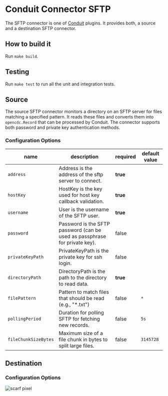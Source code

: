 # Conduit Connector SFTP

The SFTP connector is one of [Conduit](https://github.com/ConduitIO/conduit) plugins. It
provides both, a source and a destination SFTP connector.

## How to build it

Run `make build`.

## Testing

Run `make test` to run all the unit and integration tests.

## Source

The source SFTP connector monitors a directory on an SFTP server for files matching a specified pattern. It reads these files and converts them into `opencdc.Record` that can be processed by Conduit. The connector supports both password and private key authentication methods.

### Configuration Options

| name           | description                                                                                           | required | default value |
| -------------- | ----------------------------------------------------------------------------------------------------- | -------- | -------- |
| `address` | Address is the address of the sftp server to connect.| **true** |  |
| `hostKey` | HostKey is the key used for host key callback validation.| **true** |  |
| `username`| User is the username of the SFTP user. | **true** |  |
| `password`| Password is the SFTP password (can be used as passphrase for private key). | false |  |
| `privateKeyPath`| PrivateKeyPath is the private key for ssh login.| false |  |
| `directoryPath` | DirectoryPath is the path to the directory to read data. | **true** |  |
| `filePattern` | Pattern to match files that should be read (e.g., "*.txt") | false | `*` |
| `pollingPeriod` | Duration for polling SFTP for fetching new records. | false | `5s` |
| `fileChunkSizeBytes` | Maximum size of a file chunk in bytes to split large files. | false | `3145728` |

## Destination

### Configuration Options

![scarf pixel](https://static.scarf.sh/a.png?x-pxid=64b333ae-77ad-4895-a5cd-a73bb14362d9)